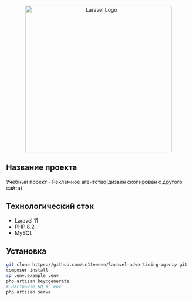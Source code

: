 <p align="center"><a href="https://laravel.com" target="_blank"><img src="https://raw.githubusercontent.com/laravel/art/master/logo-lockup/5%20SVG/2%20CMYK/1%20Full%20Color/laravel-logolockup-cmyk-red.svg" width="400" alt="Laravel Logo"></a></p>

## Название проекта

Учебный проект - Рекламное агентство(дизайн скопирован с другого сайта)

## Технологический стэк
- Laravel 11
- PHP 8.2
- MySQL

## Установка
```bash
git clone https://github.com/un1teeeee/laravel-advertising-agency.git
composer install
cp .env.example .env
php artisan key:generate
# Настройте БД в .env
php artisan serve
```
